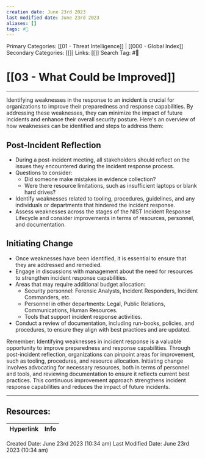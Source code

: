```yaml
---
creation date: June 23rd 2023
last modified date: June 23rd 2023
aliases: []
tags: #📖
---
```


Primary Categories: [[01 - Threat Intelligence]] | [[000 - Global Index]] 
Secondary Categories: [[]] 
Links: [[]] 
Search Tag: #📖  

# [[03 - What Could be Improved]]  
---

Identifying weaknesses in the response to an incident is crucial for organizations to improve their preparedness and response capabilities. By addressing these weaknesses, they can minimize the impact of future incidents and enhance their overall security posture. Here's an overview of how weaknesses can be identified and steps to address them:

## Post-Incident Reflection

- During a post-incident meeting, all stakeholders should reflect on the issues they encountered during the incident response process.
- Questions to consider:
    - Did someone make mistakes in evidence collection?
    - Were there resource limitations, such as insufficient laptops or blank hard drives?
- Identify weaknesses related to tooling, procedures, guidelines, and any individuals or departments that hindered the incident response.
- Assess weaknesses across the stages of the NIST Incident Response Lifecycle and consider improvements in terms of resources, personnel, and documentation.

## Initiating Change

- Once weaknesses have been identified, it is essential to ensure that they are addressed and remedied.
- Engage in discussions with management about the need for resources to strengthen incident response capabilities.
- Areas that may require additional budget allocation:
    - Security personnel: Forensic Analysts, Incident Responders, Incident Commanders, etc.
    - Personnel in other departments: Legal, Public Relations, Communications, Human Resources.
    - Tools that support incident response activities.
- Conduct a review of documentation, including run-books, policies, and procedures, to ensure they align with best practices and are updated.

Remember: Identifying weaknesses in incident response is a valuable opportunity to improve preparedness and response capabilities. Through post-incident reflection, organizations can pinpoint areas for improvement, such as tooling, procedures, and resource allocation. Initiating change involves advocating for necessary resources, both in terms of personnel and tools, and reviewing documentation to ensure it reflects current best practices. This continuous improvement approach strengthens incident response capabilities and reduces the impact of future incidents.



___

## Resources:

| Hyperlink | Info |
| --------- | ---- |


Created Date: June 23rd 2023 (10:34 am) 
Last Modified Date: June 23rd 2023 (10:34 am)
